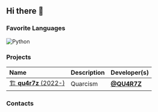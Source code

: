 ## Hi there 👋

<!--

**Here are some ideas to get you started:**

🙋‍♀️ A short introduction - what is your organization all about?
🌈 Contribution guidelines - how can the community get involved?
👩‍💻 Useful resources - where can the community find your docs? Is there anything else the community should know?
🍿 Fun facts - what does your team eat for breakfast?
🧙 Remember, you can do mighty things with the power of [Markdown](https://docs.github.com/github/writing-on-github/getting-started-with-writing-and-formatting-on-github/basic-writing-and-formatting-syntax)
-->

### Favorite Languages
![Python](https://img.shields.io/badge/Python-3776AB.svg?&style=for-the-badge&logo=python&logoColor=white)

### Projects
| Name | Description | Developer(s) |
|:----|:----|:----|
| [🏗️&nbsp;**qu4r7z** (2022-)](https://github.com/QU4R7Z/qu4r7z) | Quarcism<br/> | [**@QU4R7Z**](https://github.com/QU4R7Z) |

### Contacts
